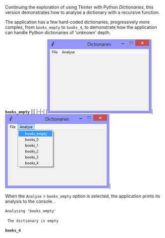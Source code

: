 Continuing the exploration of using Tkinter with Python *Dictionaries*,
this version demonstrates how to analyse a dictionary with a recursive function.

The application has a few hard-coded dictionaries, progressively more complex,
from `books_empty` to `books_4`, to demonstrate how the application can handle
Python dictionaries of 'unknown' depth.

**`books_empty`**
|||
|-|-|
|![dictionaries_v1.08_recursive_analysis.py](illustrations/dictionaries_v1.08_recursive_analysis.png)|![dictionaries_v1.08_recursive_analysis_books_empty.py](illustrations/dictionaries_v1.08_recursive_analysis_books_empty.png)|

When the `Analyse` > `books_empty` option is selected, the application prints
its analysis to the console.
. 
```Console
Analysing 'books_empty'

 The dictionary is empty
```
**`books_4`**



